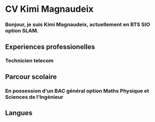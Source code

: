<!DOCTYPE html>
<html>
 <body>
  <head>
   <h1>CV Kimi Magnaudeix</h1>
    <h3>Bonjour, je suis Kimi Magnaudeix, actuellement en BTS SIO option SLAM.</h3>
   <h2>Experiences professionelles</h2>
    <h3>Technicien telecom</h3>
    
   <h2>Parcour scolaire</h2>
   <h3>En possession d'un BAC général option Maths Physique et Sciences de l'Ingénieur</h3>
   <h2>Langues</h2>
   
    
  </head>
 </body>
</html>
